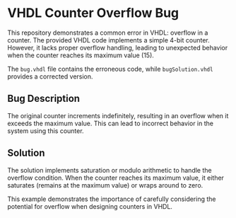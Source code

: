 # VHDL Counter Overflow Bug

This repository demonstrates a common error in VHDL:  overflow in a counter. The provided VHDL code implements a simple 4-bit counter. However, it lacks proper overflow handling, leading to unexpected behavior when the counter reaches its maximum value (15). 

The `bug.vhdl` file contains the erroneous code, while `bugSolution.vhdl` provides a corrected version.

## Bug Description
The original counter increments indefinitely, resulting in an overflow when it exceeds the maximum value. This can lead to incorrect behavior in the system using this counter.

## Solution
The solution implements saturation or modulo arithmetic to handle the overflow condition.  When the counter reaches its maximum value, it either saturates (remains at the maximum value) or wraps around to zero. 

This example demonstrates the importance of carefully considering the potential for overflow when designing counters in VHDL.